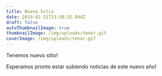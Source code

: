 ```yaml
---
title: Nuevo Sitio
date: 2019-02-21T13:38:32.844Z
draft: false
autoThumbnailImage: true
thumbnailImage: /img/uploads/tenor.gif
coverImage: /img/uploads/tenor.gif
---
```

Tenemos nuevo sitio!

Esperamos pronto estar subiendo noticias de este nuevo año!
